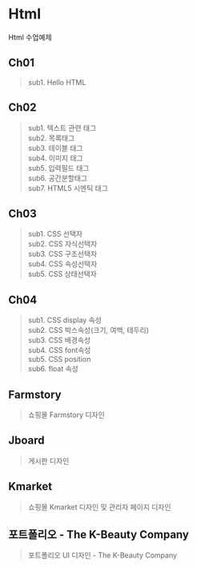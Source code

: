 # Html
Html 수업예제

## Ch01
> sub1. Hello HTML

## Ch02
> sub1. 텍스트 관련 태그   
> sub2. 목록태그   
> sub3. 테이블 태그   
> sub4. 이미지 태그   
> sub5. 입력필드 태그   
> sub6. 공간분할태그   
> sub7. HTML5 시멘틱 태그

## Ch03
> sub1. CSS 선택자   
> sub2. CSS 자식선택자   
> sub3. CSS 구조선택자   
> sub4. CSS 속성선택자   
> sub5. CSS 상태선택자

## Ch04
> sub1. CSS display 속성   
> sub2. CSS 박스속성(크기, 여백, 테두리)   
> sub3. CSS 배경속성   
> sub4. CSS font속성   
> sub5. CSS position   
> sub6. float 속성

## Farmstory
> 쇼핑몰 Farmstory 디자인

## Jboard
> 게시판 디자인

## Kmarket
> 쇼핑몰 Kmarket 디자인 및 관리자 페이지 디자인

## 포트폴리오 - The K-Beauty Company
> 포트폴리오 UI 디자인 - The K-Beauty Company
